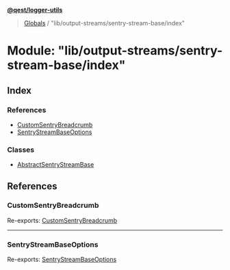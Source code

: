 **[@qest/logger-utils](../README.md)**

> [Globals](../README.md) / "lib/output-streams/sentry-stream-base/index"

# Module: "lib/output-streams/sentry-stream-base/index"

## Index

### References

* [CustomSentryBreadcrumb](_lib_output_streams_sentry_stream_base_index_.md#customsentrybreadcrumb)
* [SentryStreamBaseOptions](_lib_output_streams_sentry_stream_base_index_.md#sentrystreambaseoptions)

### Classes

* [AbstractSentryStreamBase](../classes/_lib_output_streams_sentry_stream_base_index_.abstractsentrystreambase.md)

## References

### CustomSentryBreadcrumb

Re-exports: [CustomSentryBreadcrumb](../interfaces/_lib_output_streams_sentry_stream_base_interfaces_.customsentrybreadcrumb.md)

___

### SentryStreamBaseOptions

Re-exports: [SentryStreamBaseOptions](../interfaces/_lib_output_streams_sentry_stream_base_interfaces_.sentrystreambaseoptions.md)
